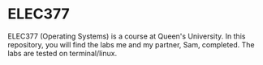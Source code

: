 # ELEC377
ELEC377 (Operating Systems) is a course at Queen's University. In this repository, you will find the labs me and my partner, Sam, completed. The labs are tested on terminal/linux.
